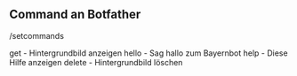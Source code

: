 ## Command an Botfather
/setcommands

get - Hintergrundbild anzeigen
hello - Sag hallo zum Bayernbot
help - Diese Hilfe anzeigen
delete - Hintergrundbild löschen
